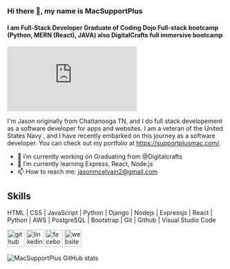### Hi there 👋, my name is MacSupportPlus
#### I am Full-Stack Developer Graduate of Coding Dojo Full-stack bootcamp (Python, MERN (React), JAVA) also DigitalCrafts full immersive bootcamp 
![I am Full-Stack Developer](https://www.facebook.com/photo.php?fbid=10217819031080302&set=pb.1018063199.-2207520000..&type=3)

I'm Jason originally from Chattanooga TN, and I do full stack developement as a software developer for apps and websites. I am a veteran of the United States Navy , and I have recently embarked on this journey as a software developer. You can check out my portfolio at https://supportplusmac.com/.


- 🔭 I’m currently working on Graduating from @Digitalcrafts 
- 🌱 I’m currently learning Express, React, Node.js 
- 📫 How to reach me: jasonmcelvain2@gmail.com 
## Skills 

 HTML | CSS | JavaScript | Python | Django | Nodejs | Expressjs | React | Python | AWS | PostgreSQL | Bootstrap | Git | Github | Visual Studio Code

[<img src='https://cdn.jsdelivr.net/npm/simple-icons@3.0.1/icons/github.svg' alt='github' height='40'>](https://github.com/https://github.com/MacSupportPlus)  [<img src='https://cdn.jsdelivr.net/npm/simple-icons@3.0.1/icons/linkedin.svg' alt='linkedin' height='40'>](https://www.linkedin.com/in/https://www.linkedin.com/in/jason-mcelvain-756772183//)  [<img src='https://cdn.jsdelivr.net/npm/simple-icons@3.0.1/icons/facebook.svg' alt='facebook' height='40'>](https://www.facebook.com/https://www.facebook.com/jmcelvain2)  [<img src='https://cdn.jsdelivr.net/npm/simple-icons@3.0.1/icons/icloud.svg' alt='website' height='40'>](https://supportplusmac.com/)  





![MacSupportPlus GitHub stats](https://github-readme-stats.vercel.app/api?username=macsupportplus&theme=dark&show_icons=true)








